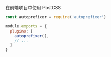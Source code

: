 在前端项目中使用 PostCSS

````js
const autoprefixer = require('autoprefixer')

module.exports = {
  plugins: [
    autoprefixer(),
    // ...
  ]
}
````

